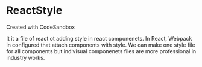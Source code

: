 # ReactStyle
Created with CodeSandbox

It it a file of react ot adding style in react componenets.
In React, Webpack in configured that attach components with style.
We can make one style file for all components but indivisual componenets files are more professional in industry works.
